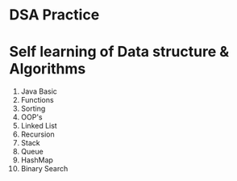 # DSA Practice
# Self learning of Data structure & Algorithms 

1. Java Basic
2. Functions
3. Sorting
4. OOP's
5. Linked List
6. Recursion
7. Stack
8. Queue
9. HashMap
10. Binary Search





